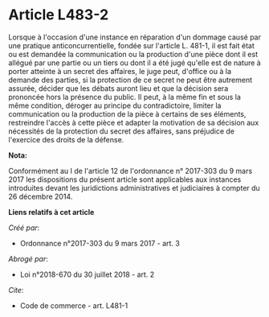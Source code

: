 # Article L483-2

Lorsque à l'occasion d'une instance en réparation d'un dommage causé par une pratique anticoncurrentielle, fondée sur
l'article L. 481-1, il est fait état ou est demandée la communication ou la production d'une pièce dont il est allégué par
une partie ou un tiers ou dont il a été jugé qu'elle est de nature à porter atteinte à un secret des affaires, le juge peut,
d'office ou à la demande des parties, si la protection de ce secret ne peut être autrement assurée, décider que les débats
auront lieu et que la décision sera prononcée hors la présence du public. Il peut, à la même fin et sous la même condition,
déroger au principe du contradictoire, limiter la communication ou la production de la pièce à certains de ses éléments,
restreindre l'accès à cette pièce et adapter la motivation de sa décision aux nécessités de la protection du secret des
affaires, sans préjudice de l'exercice des droits de la défense.

**Nota:**

Conformément au I de l'article 12 de l'ordonnance n° 2017-303 du 9 mars 2017 les dispositions du présent article sont
applicables aux instances introduites devant les juridictions administratives et judiciaires à compter du 26 décembre 2014.

**Liens relatifs à cet article**

_Créé par_:

  - Ordonnance n°2017-303 du 9 mars 2017 - art. 3

_Abrogé par_:

  - Loi n°2018-670 du 30 juillet 2018 - art. 2

_Cite_:

  - Code de commerce - art. L481-1
